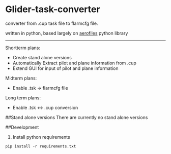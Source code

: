 # Glider-task-converter
converter from .cup task file to flarmcfg file.

written in python, based largely on [aerofiles](https://github.com/Turbo87/aerofiles) python library

---

Shortterm plans:

- Create stand alone versions
- Automatically Extract pilot and plane information from .cup
- Extend GUI for input of pilot and plane information

Midterm plans:

- Enable .tsk -> flarmcfg file

Long term plans:

- Enable .tsk <-> .cup conversion

##Stand alone versions
There are currently no stand alone versions

##Development
1. Install python requirements

```
pip install -r requirements.txt
```
